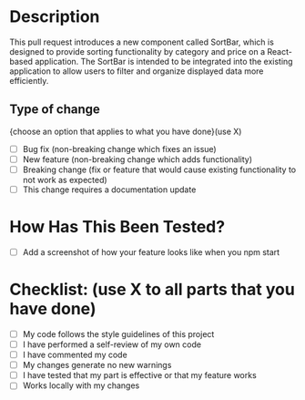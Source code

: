 # Description

This pull request introduces a new component called SortBar, which is designed to provide sorting functionality by category and price on a React-based application. The SortBar is intended to be integrated into the existing application to allow users to filter and organize displayed data more efficiently.

## Type of change

{choose an option that applies to what you have done}(use X)
- [ ] Bug fix (non-breaking change which fixes an issue)
- [ ] New feature (non-breaking change which adds functionality)
- [ ] Breaking change (fix or feature that would cause existing functionality to not work as expected)
- [ ] This change requires a documentation update

# How Has This Been Tested?

- [ ] Add a screenshot of how your feature looks like when you npm start

# Checklist: (use X to all parts that you have done)

- [ ] My code follows the style guidelines of this project
- [ ] I have performed a self-review of my own code
- [ ] I have commented my code
- [ ] My changes generate no new warnings
- [ ] I have  tested that  my part is effective or that my feature works
- [ ] Works locally with my changes
